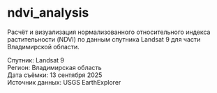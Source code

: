 # ndvi_analysis
Расчёт и визуализация нормализованного относительного индекса растительности (NDVI) по данным спутника Landsat 9 для части Владимирской области.

Спутник: Landsat 9  
Регион: Владимирская область  
Дата съёмки: 13 сентября 2025  
Источник данных: USGS EarthExplorer  
